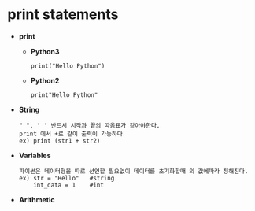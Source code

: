 print statements
================
* **print**

	*	**Python3**

			print("Hello Python")

	*	**Python2**

			print"Hello Python"

*	**String**

		" ", ' ' 반드시 시작과 끝의 따옴표가 같아야한다.
		print 에서 +로 같이 출력이 가능하다 
		ex) print (str1 + str2)

*	**Variables**

		파이썬은 데이터형을 따로 선언할 필요없이 데이터를 초기화할때 의 값에따라 정해진다. 
		ex) str = "Hello"	#string
			int_data = 1	#int

*	**Arithmetic**



